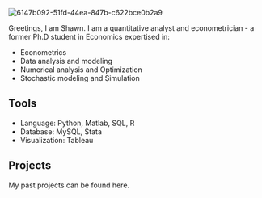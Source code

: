 ![6147b092-51fd-44ea-847b-c622bce0b2a9](https://github.com/user-attachments/assets/145d8915-16bd-4e3d-90d1-dd7610a5efc3)


Greetings, I am Shawn. I am a quantitative analyst and econometrician - a former Ph.D student in Economics expertised in:
 * Econometrics
 * Data analysis and modeling
 * Numerical analysis and Optimization
 * Stochastic modeling and Simulation

## Tools 
 * Language: Python, Matlab, SQL, R
 * Database: MySQL, Stata
 * Visualization: Tableau

## Projects
My past projects can be found here.
